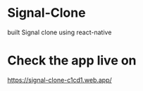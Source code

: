 # Signal-Clone
built Signal clone using react-native 

<h1>Check the app live on</h1>
<a href="https://signal-clone-c1cd1.web.app/">https://signal-clone-c1cd1.web.app/</a>
